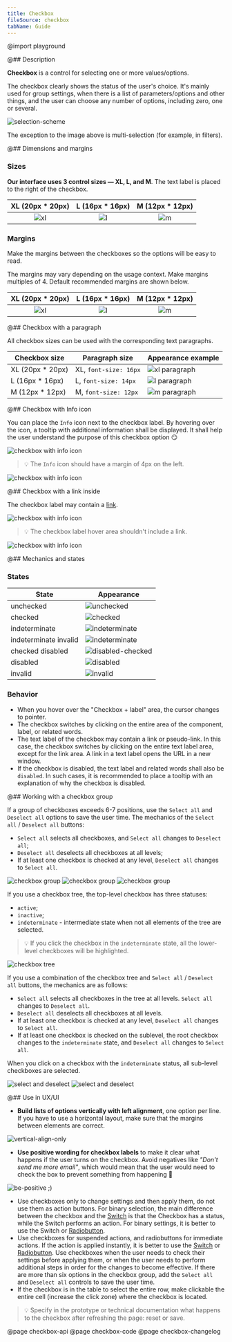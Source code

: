 ```yaml
---
title: Checkbox
fileSource: checkbox
tabName: Guide
---
```


@import playground

@## Description

**Checkbox** is a control for selecting one or more values/options.

The checkbox clearly shows the status of the user's choice. It's mainly used for group settings, when there is a list of parameters/options and other things, and the user can choose any number of options, including zero, one or several.

![selection-scheme](static/check-or-toggle.png)

The exception to the image above is multi-selection (for example, in filters).

@## Dimensions and margins

### Sizes

**Our interface uses 3 control sizes — XL, L, and M**. The text label is placed to the right of the checkbox.

|    XL (20px \* 20px)     |    L (16px \* 16px)     |    M (12px \* 12px)     |
| :----------------------: | :---------------------: | :---------------------: |
| ![xl](static/size-l.png) | ![l](static/size-m.png) | ![m](static/size-s.png) |

### Margins

Make the margins between the checkboxes so the options will be easy to read.

The margins may vary depending on the usage context. Make margins multiples of 4. Default recommended margins are shown below.

|    XL (20px \* 20px)     |    L (16px \* 16px)     |    M (12px \* 12px)     |
| :----------------------: | :---------------------: | :---------------------: |
| ![xl](static/vert-l.png) | ![l](static/vert-m.png) | ![m](static/vert-s.png) |

@## Checkbox with a paragraph

All checkbox sizes can be used with the corresponding text paragraphs.

| Checkbox size     | Paragraph size        | Appearance example                       |
| ----------------- | --------------------- | ---------------------------------------- |
| XL (20px \* 20px) | XL, `font-size: 16px` | ![xl paragraph](static/paragraph-xl.png) |
| L (16px \* 16px)  | L, `font-size: 14px`  | ![l paragraph](static/paragraph-l.png)   |
| M (12px \* 12px)  | M, `font-size: 12px`  | ![m paragraph](static/paragraph-m.png)   |

@## Checkbox with Info icon

You can place the `Info` icon next to the checkbox label. By hovering over the icon, a tooltip with additional information shall be displayed. It shall help the user understand the purpose of this checkbox option 😏

![checkbox with info icon](static/info-icon.png)

> 💡 The `Info` icon should have a margin of 4px on the left.

![checkbox with info icon](static/info-icon-margin.png)

@## Checkbox with a link inside

The checkbox label may contain a [link](/components/link).

![checkbox with info icon](static/link.png)

> 💡 The checkbox label hover area shouldn't include a link.

![checkbox with info icon](static/link-hover-zone.png)

@## Mechanics and states

### States

| State                 | Appearance                                               |
| --------------------- | -------------------------------------------------------- |
| unchecked             | ![unchecked](static/state-unchecked.png)                 |
| checked               | ![checked](static/state-checked.png)                     |
| indeterminate         | ![indeterminate](static/state-indetermenate.png)         |
| indeterminate invalid | ![indeterminate](static/state-indetermenate-invalid.png) |
| checked disabled      | ![disabled-checked](static/state-checked-disabled.png)   |
| disabled              | ![disabled](static/state-disabled.png)                   |
| invalid               | ![invalid](static/state-invalid.png)                     |

### Behavior

- When you hover over the "Checkbox + label" area, the cursor changes to pointer.
- The checkbox switches by clicking on the entire area of the component, label, or related words.
- The text label of the checkbox may contain a link or pseudo-link. In this case, the checkbox switches by clicking on the entire text label area, except for the link area. A link in a text label opens the URL in a new window.
- If the checkbox is disabled, the text label and related words shall also be `disabled`. In such cases, it is recommended to place a tooltip with an explanation of why the checkbox is disabled.

@## Working with a checkbox group

If a group of checkboxes exceeds 6-7 positions, use the `Select all` and `Deselect all` options to save the user time. The mechanics of the `Select all` / `Deselect all` buttons:

- `Select all` selects all checkboxes, and `Select all` changes to `Deselect all`;
- `Deselect all` deselects all checkboxes at all levels;
- If at least one checkbox is checked at any level, `Deselect all` changes to `Select all`.

![checkbox group](static/group-1.png) ![checkbox group](static/group-2.png) ![checkbox group](static/group-3.png)

If you use a checkbox tree, the top-level checkbox has three statuses:

- `active`;
- `inactive`;
- `indeterminate` - intermediate state when not all elements of the tree are selected.

> 💡 If you click the checkbox in the `indeterminate` state, all the lower-level checkboxes will be highlighted.

![checkbox tree](static/tree.png)

If you use a combination of the checkbox tree and `Select all` / `Deselect all` buttons, the mechanics are as follows:

- `Select all` selects all checkboxes in the tree at all levels. `Select all` changes to `Deselect all`.
- `Deselect all` deselects all checkboxes at all levels.
- If at least one checkbox is checked at any level, `Deselect all` changes to `Select all`.
- If at least one checkbox is checked on the sublevel, the root checkbox changes to the `indeterminate` state, and `Deselect all` changes to `Select all`.

When you click on a checkbox with the `indeterminate` status, all sub-level checkboxes are selected.

![select and deselect](static/select-all.png) ![select and deselect](static/deselect-all.png)

@## Use in UX/UI

- **Build lists of options vertically with left alignment**, one option per line. If you have to use a horizontal layout, make sure that the margins between elements are correct.

![vertical-align-only](static/checkboxes_yes_no.png)

- **Use positive wording for checkbox labels** to make it clear what happens if the user turns on the checkbox. Avoid negatives like _"Don't send me more email"_, which would mean that the user would need to check the box to prevent something from happening 🤯

![be-positive ;)](static/checkboxelabel_yes_no.png)

- Use checkboxes only to change settings and then apply them, do not use them as action buttons. For binary selection, the main difference between the checkbox and the [Switch](/components/switch/) is that the Checkbox has a status, while the Switch performs an action. For binary settings, it is better to use the Switch or [Radiobutton](/components/radio/).
- Use checkboxes for suspended actions, and radiobuttons for immediate actions. If the action is applied instantly, it is better to use the [Switch](/components/switch/) or [Radiobutton](/components/radio/). Use checkboxes when the user needs to check their settings before applying them, or when the user needs to perform additional steps in order for the changes to become effective.
  If there are more than six options in the checkbox group, add the `Select all` and `Deselect all` controls to save the user time.
- If the checkbox is in the table to select the entire row, make clickable the entire cell (increase the click zone) where the checkbox is located.

> 💡 Specify in the prototype or technical documentation what happens to the checkbox after refreshing the page: reset or save.

@page checkbox-api
@page checkbox-code
@page checkbox-changelog
